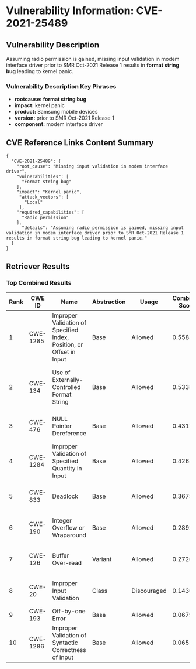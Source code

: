 # Vulnerability Information: CVE-2021-25489

## Vulnerability Description
Assuming radio permission is gained, missing input validation in modem interface driver prior to SMR Oct-2021 Release 1 results in **format string bug** leading to kernel panic.

### Vulnerability Description Key Phrases
- **rootcause:** **format string bug**
- **impact:** kernel panic
- **product:** Samsung mobile devices
- **version:** prior to SMR Oct-2021 Release 1
- **component:** modem interface driver

## CVE Reference Links Content Summary
```
{
  "CVE-2021-25489": {
    "root_cause": "Missing input validation in modem interface driver",
    "vulnerabilities": [
      "Format string bug"
    ],
    "impact": "Kernel panic",
     "attack_vectors": [
       "Local"
     ],
    "required_capabilities": [
      "Radio permission"
    ],
      "details": "Assuming radio permission is gained, missing input validation in modem interface driver prior to SMR Oct-2021 Release 1 results in format string bug leading to kernel panic."
  }
}
```

## Retriever Results

### Top Combined Results

| Rank | CWE ID | Name | Abstraction | Usage | Combined Score | Retrievers | Individual Scores |
|------|--------|------|-------------|-------|---------------|------------|-------------------|
| 1 | CWE-1285 | Improper Validation of Specified Index, Position, or Offset in Input | Base | Allowed | 0.5583 | dense, sparse, graph | dense: 0.533, sparse: 0.125, graph: 0.615 |
| 2 | CWE-134 | Use of Externally-Controlled Format String | Base | Allowed | 0.5338 | dense, sparse, graph | dense: 0.493, sparse: 0.122, graph: 0.609 |
| 3 | CWE-476 | NULL Pointer Dereference | Base | Allowed | 0.4311 | sparse, graph | sparse: 0.129, graph: 1.000 |
| 4 | CWE-1284 | Improper Validation of Specified Quantity in Input | Base | Allowed | 0.4264 | sparse, graph | sparse: 0.121, graph: 1.000 |
| 5 | CWE-833 | Deadlock | Base | Allowed | 0.3675 | sparse, graph | sparse: 0.123, graph: 0.832 |
| 6 | CWE-190 | Integer Overflow or Wraparound | Base | Allowed | 0.2892 | dense, sparse | dense: 0.464, sparse: 0.100 |
| 7 | CWE-126 | Buffer Over-read | Variant | Allowed | 0.2720 | dense, sparse | dense: 0.477, sparse: 0.098 |
| 8 | CWE-20 | Improper Input Validation | Class | Discouraged | 0.1436 | dense, sparse | dense: 0.507, sparse: 0.117 |
| 9 | CWE-193 | Off-by-one Error | Base | Allowed | 0.0679 | sparse | sparse: 0.119 |
| 10 | CWE-1286 | Improper Validation of Syntactic Correctness of Input | Base | Allowed | 0.0653 | sparse | sparse: 0.114 |

